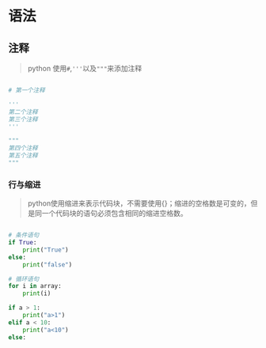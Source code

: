 # 语法

## 注释

> python 使用`#`,`'''`以及`"""`来添加注释


```python

# 第一个注释

'''
第二个注释
第三个注释
'''

"""
第四个注释
第五个注释
"""

```

### 行与缩进

> python使用缩进来表示代码块，不需要使用{}；缩进的空格数是可变的，但是同一个代码块的语句必须包含相同的缩进空格数。

```Python

# 条件语句
if True:
    print("True")
else:
    print("false")

# 循环语句
for i in array:
    print(i)

if a > 1:
    print("a>1")
elif a < 10:
    print("a<10")
else:
    
    
```

